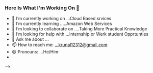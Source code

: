 ### Here Is What I'm Working On  👋






- 🔭 I’m currently working on ...Cloud Based srvices
- 🌱 I’m currently learning .....Amazon Web Services
- 👯 I’m looking to collaborate on ....Taking More Practical Knowledge
- 🤔 I’m looking for help with ...Internship  or Werk student Opprtunties
- 💬 Ask me about ...
- 📫 How to reach me: ...krunal12312@gmail.com
- 😄 Pronouns: ...He/Him
- 
-->
